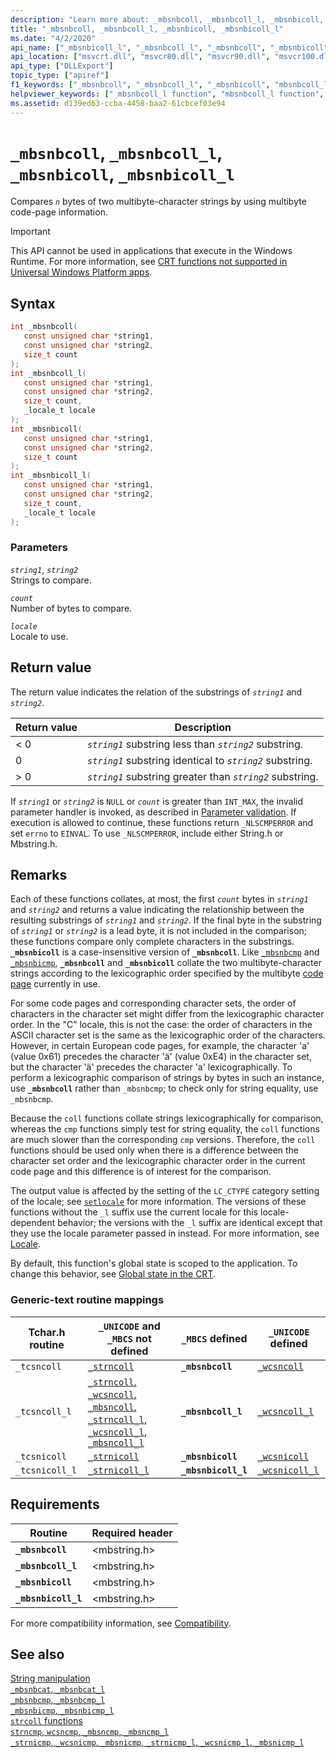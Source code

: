 ```yaml
---
description: "Learn more about: _mbsnbcoll, _mbsnbcoll_l, _mbsnbicoll, _mbsnbicoll_l"
title: "_mbsnbcoll, _mbsnbcoll_l, _mbsnbicoll, _mbsnbicoll_l"
ms.date: "4/2/2020"
api_name: ["_mbsnbicoll_l", "_mbsnbcoll_l", "_mbsnbcoll", "_mbsnbicoll", "_o__mbsnbcoll", "_o__mbsnbcoll_l", "_o__mbsnbicoll", "_o__mbsnbicoll_l"]
api_location: ["msvcrt.dll", "msvcr80.dll", "msvcr90.dll", "msvcr100.dll", "msvcr100_clr0400.dll", "msvcr110.dll", "msvcr110_clr0400.dll", "msvcr120.dll", "msvcr120_clr0400.dll", "ucrtbase.dll", "api-ms-win-crt-multibyte-l1-1-0.dll", "api-ms-win-crt-private-l1-1-0.dll"]
api_type: ["DLLExport"]
topic_type: ["apiref"]
f1_keywords: ["_mbsnbcoll", "_mbsnbcoll_l", "_mbsnbicoll", "mbsnbcoll_l"]
helpviewer_keywords: ["_mbsnbcoll_l function", "mbsnbcoll_l function", "_mbsnbcoll function", "_tcsnicoll function", "mbsnbcoll function", "mbsnbicoll_l function", "mbsnbicoll function", "_tcsncoll function", "_mbsnbicoll function", "_mbsnbicoll_l function", "_tcsncoll_l function", "_tcsnicoll_l function"]
ms.assetid: d139ed63-ccba-4458-baa2-61cbcef03e94
---
```

# `_mbsnbcoll`, `_mbsnbcoll_l`, `_mbsnbicoll`, `_mbsnbicoll_l`

Compares *`n`* bytes of two multibyte-character strings by using multibyte code-page information.

> [!IMPORTANT]
> This API cannot be used in applications that execute in the Windows Runtime. For more information, see [CRT functions not supported in Universal Windows Platform apps](../../cppcx/crt-functions-not-supported-in-universal-windows-platform-apps.md).

## Syntax

```C
int _mbsnbcoll(
   const unsigned char *string1,
   const unsigned char *string2,
   size_t count
);
int _mbsnbcoll_l(
   const unsigned char *string1,
   const unsigned char *string2,
   size_t count,
   _locale_t locale
);
int _mbsnbicoll(
   const unsigned char *string1,
   const unsigned char *string2,
   size_t count
);
int _mbsnbicoll_l(
   const unsigned char *string1,
   const unsigned char *string2,
   size_t count,
   _locale_t locale
);
```

### Parameters

*`string1`*, *`string2`*\
Strings to compare.

*`count`*\
Number of bytes to compare.

*`locale`*\
Locale to use.

## Return value

The return value indicates the relation of the substrings of *`string1`* and *`string2`*.

|Return value|Description|
|------------------|-----------------|
|< 0|*`string1`* substring less than *`string2`* substring.|
|0|*`string1`* substring identical to *`string2`* substring.|
|> 0|*`string1`* substring greater than *`string2`* substring.|

If *`string1`* or *`string2`* is `NULL` or *`count`* is greater than `INT_MAX`, the invalid parameter handler is invoked, as described in [Parameter validation](../parameter-validation.md). If execution is allowed to continue, these functions return `_NLSCMPERROR` and set `errno` to `EINVAL`. To use `_NLSCMPERROR`, include either String.h or Mbstring.h.

## Remarks

Each of these functions collates, at most, the first *`count`* bytes in *`string1`* and *`string2`* and returns a value indicating the relationship between the resulting substrings of *`string1`* and *`string2`*. If the final byte in the substring of *`string1`* or *`string2`* is a lead byte, it is not included in the comparison; these functions compare only complete characters in the substrings. **`_mbsnbicoll`** is a case-insensitive version of **`_mbsnbcoll`**. Like [`_mbsnbcmp`](mbsnbcmp-mbsnbcmp-l.md) and [`_mbsnbicmp`](mbsnbicmp-mbsnbicmp-l.md), **`_mbsnbcoll`** and **`_mbsnbicoll`** collate the two multibyte-character strings according to the lexicographic order specified by the multibyte [code page](../code-pages.md) currently in use.

For some code pages and corresponding character sets, the order of characters in the character set might differ from the lexicographic character order. In the "C" locale, this is not the case: the order of characters in the ASCII character set is the same as the lexicographic order of the characters. However, in certain European code pages, for example, the character 'a' (value 0x61) precedes the character 'ä' (value 0xE4) in the character set, but the character 'ä' precedes the character 'a' lexicographically. To perform a lexicographic comparison of strings by bytes in such an instance, use **`_mbsnbcoll`** rather than `_mbsnbcmp`; to check only for string equality, use `_mbsnbcmp`.

Because the `coll` functions collate strings lexicographically for comparison, whereas the `cmp` functions simply test for string equality, the `coll` functions are much slower than the corresponding `cmp` versions. Therefore, the `coll` functions should be used only when there is a difference between the character set order and the lexicographic character order in the current code page and this difference is of interest for the comparison.

The output value is affected by the setting of the `LC_CTYPE` category setting of the locale; see [`setlocale`](setlocale-wsetlocale.md) for more information. The versions of these functions without the `_l` suffix use the current locale for this locale-dependent behavior; the versions with the `_l` suffix are identical except that they use the locale parameter passed in instead. For more information, see [Locale](../locale.md).

By default, this function's global state is scoped to the application. To change this behavior, see [Global state in the CRT](../global-state.md).

### Generic-text routine mappings

|Tchar.h routine|`_UNICODE` and `_MBCS` not defined|`_MBCS` defined|`_UNICODE` defined|
|---------------------|--------------------------------------|--------------------|-----------------------|
|`_tcsncoll`|[`_strncoll`](strncoll-wcsncoll-mbsncoll-strncoll-l-wcsncoll-l-mbsncoll-l.md)|**`_mbsnbcoll`**|[`_wcsncoll`](strncoll-wcsncoll-mbsncoll-strncoll-l-wcsncoll-l-mbsncoll-l.md)|
|`_tcsncoll_l`|[`_strncoll`, `_wcsncoll`, `_mbsncoll`, `_strncoll_l`, `_wcsncoll_l`, `_mbsncoll_l`](strncoll-wcsncoll-mbsncoll-strncoll-l-wcsncoll-l-mbsncoll-l.md)|**`_mbsnbcoll_l`**|[`_wcsncoll_l`](strncoll-wcsncoll-mbsncoll-strncoll-l-wcsncoll-l-mbsncoll-l.md)|
|`_tcsnicoll`|[`_strnicoll`](strnicoll-wcsnicoll-mbsnicoll-strnicoll-l-wcsnicoll-l-mbsnicoll-l.md)|**`_mbsnbicoll`**|[`_wcsnicoll`](strnicoll-wcsnicoll-mbsnicoll-strnicoll-l-wcsnicoll-l-mbsnicoll-l.md)|
|`_tcsnicoll_l`|[`_strnicoll_l`](strnicoll-wcsnicoll-mbsnicoll-strnicoll-l-wcsnicoll-l-mbsnicoll-l.md)|**`_mbsnbicoll_l`**|[`_wcsnicoll_l`](strnicoll-wcsnicoll-mbsnicoll-strnicoll-l-wcsnicoll-l-mbsnicoll-l.md)|

## Requirements

|Routine|Required header|
|-------------|---------------------|
|**`_mbsnbcoll`**|\<mbstring.h>|
|**`_mbsnbcoll_l`**|\<mbstring.h>|
|**`_mbsnbicoll`**|\<mbstring.h>|
|**`_mbsnbicoll_l`**|\<mbstring.h>|

For more compatibility information, see [Compatibility](../compatibility.md).

## See also

[String manipulation](../string-manipulation-crt.md)\
[`_mbsnbcat`, `_mbsnbcat_l`](mbsnbcat-mbsnbcat-l.md)\
[`_mbsnbcmp`, `_mbsnbcmp_l`](mbsnbcmp-mbsnbcmp-l.md)\
[`_mbsnbicmp`, `_mbsnbicmp_l`](mbsnbicmp-mbsnbicmp-l.md)\
[`strcoll` functions](../strcoll-functions.md)\
[`strncmp`, `wcsncmp`, `_mbsncmp`, `_mbsncmp_l`](strncmp-wcsncmp-mbsncmp-mbsncmp-l.md)\
[`_strnicmp`, `_wcsnicmp`, `_mbsnicmp`, `_strnicmp_l`, `_wcsnicmp_l`, `_mbsnicmp_l`](strnicmp-wcsnicmp-mbsnicmp-strnicmp-l-wcsnicmp-l-mbsnicmp-l.md)
